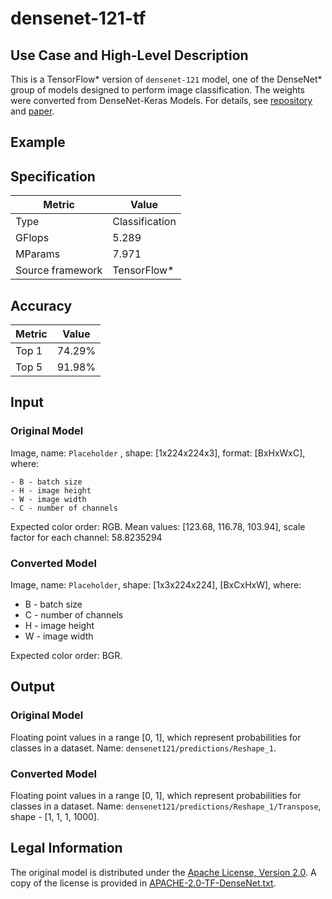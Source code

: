 # densenet-121-tf

## Use Case and High-Level Description

This is a TensorFlow\* version of `densenet-121` model, one of the DenseNet\*
group of models designed to perform image classification. The weights were converted from DenseNet-Keras Models. For details, see [repository](https://github.com/pudae/tensorflow-densenet/) and [paper](https://arxiv.org/abs/1608.06993).

## Example

## Specification

| Metric                          | Value                                     |
|---------------------------------|-------------------------------------------|
| Type                            | Classification                            |
| GFlops                          | 5.289                                     |
| MParams                         | 7.971                                     |
| Source framework                | TensorFlow\*                              |

## Accuracy

| Metric | Value |
| ------ | ----- |
| Top 1  | 74.29% |
| Top 5  | 91.98%|

## Input

### Original Model

Image, name: `Placeholder` , shape: [1x224x224x3], format: [BxHxWxC],
   where:

    - B - batch size
    - H - image height
    - W - image width
    - C - number of channels

   Expected color order: RGB.
   Mean values: [123.68, 116.78, 103.94], scale factor for each channel: 58.8235294

### Converted Model

Image, name: `Placeholder`, shape: [1x3x224x224], [BxCxHxW],
where:

   - B - batch size
   - C - number of channels
   - H - image height
   - W - image width

Expected color order: BGR.

## Output

### Original Model

Floating point values in a range [0, 1], which represent probabilities for classes in a dataset. Name: `densenet121/predictions/Reshape_1`.

### Converted Model

Floating point values in a range [0, 1], which represent probabilities for classes in a dataset. Name: `densenet121/predictions/Reshape_1/Transpose`, shape - [1, 1, 1, 1000].

## Legal Information

The original model is distributed under the
[Apache License, Version 2.0](https://raw.githubusercontent.com/pudae/tensorflow-densenet/master/LICENSE).
A copy of the license is provided in [APACHE-2.0-TF-DenseNet.txt](../licenses/APACHE-2.0-TF-DenseNet.txt).
